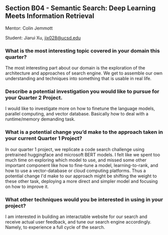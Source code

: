 ## Section B04 - Semantic Search: Deep Learning Meets Information Retrieval 

Mentor: Colin Jemmott 

Student: Jiarui Xu, jix028@ucsd.edu
### What is the most interesting topic covered in your domain this quarter?
The most interesting part about our domain is the exploration of the architecture and approaches of search engine. We get to assemble our own understanding 
and techniques into something that is usable in real life. 
### Describe a potential investigation you would like to pursue for your Quarter 2 Project.
I would like to investigate more on how to finetune the language models, parallel computing, and vector database. Basically how to deal with a runtime/memory demanding task.
### What is a potential change you’d make to the approach taken in your current Quarter 1 Project?
In our quarter 1 project, we replicate a code search challenge using pretrained huggingface and microsoft BERT models. 
I felt like we spent too much time on exploring which model to use, and missed some other important component like how to fine-tune a model, learning-to-rank,
and how to use a vector-database or cloud computing platforms. Thus a potential change I'd make to our approach might be shifting the weight to these 
other task, deploying a more direct and simpler model and focusing on how to improve it.
### What other techniques would you be interested in using in your project?
I am interested in building an interactable website for our search and receive actual user feedback, and tune our search engine accordingly. Namely, to experience a full cycle of the search. 
